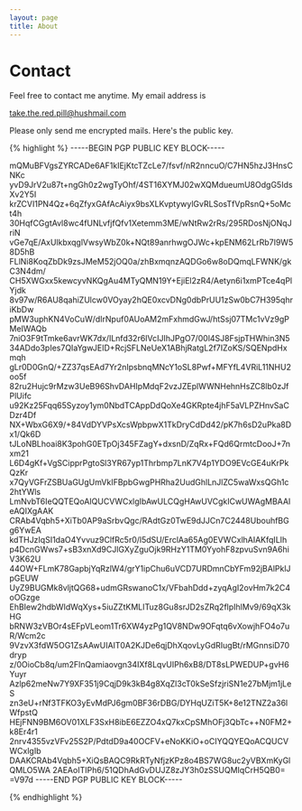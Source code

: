 ```yaml
---
layout: page
title: About
---
```


Contact
=====

Feel free to contact me anytime. My email address is 

[take.the.red.pill@hushmail.com](mailto:take.the.red.pill@hushmail.com)

Please only send me encrypted mails. Here's the public key.

{% highlight %}
-----BEGIN PGP PUBLIC KEY BLOCK-----

mQMuBFVgsZYRCADe6AF1kIEjKtcTZcLe7/fsvf/nR2nncuO/C7HN5hzJ3HnsCNKc
yvD9JrV2u87t+ngGh0z2wgTyOhf/4ST16XYMJ02wXQMdueumU8OdgG5IdsXv2Y5I
krZCVI1PN4Qz+6qZfyxGAfAcAiyx9bsXLKvptywylGvRLSosTfVpRsnQ+5oMct4h
30HqfCGgtAvl8wc4fUNLvfjfQfv1Xetemm3ME/wNtRw2rRs/295RDosNjONqJriN
vGe7qE/AxUlkbxqglVwsyWbZ0k+NQt89anrhwgOJWc+kpENM62LrRb7I9W58D5hB
FLlNi8KoqZbDk9zsJMeM52jOQ0a/zhBxmqnzAQDGo6w8oDQmqLFWNK/gkC3N4dm/
CH5XWGxx5kewcyvNKQgAu4MTyQMN19Y+EjiEl2zR4/Aetyn6i1xmPTce4qPlYjdk
8v97w/R6AU8qahiZUlcw0VOyay2hQE0xcvDNg0dbPrUU1zSw0bC7H395qhriKbDw
pMW3uphKN4VoCuW/dIrNpuf0AUoAM2mFxhmdGwJ/htSsj07TMc1vVz9gPMeIWAQb
7niO3F9tTmke6avrWK7dx/ILnfd32r6IVcIJIhJPgO7/00l4SJ8FsjpTHWhin3N5
34ADdo3pIes7QIaYgwJEID+RcjSFLNeUeX1ABhjRatgL2f7IZoKS/SQENpdHxmqh
gLr0D0GnQ/+ZZ37qsEAd7Yr2nIpsbnqMNcY1oSL8Pwf+MFYfL4VRiL11NHU2oo5f
82ru2Hujc9rMzw3UeB96ShvDAHIpMdqF2vzJZEplWWNHehnHsZC8lb0zJfPlUifc
u92Kz25Fqq65Syzoy1ym0NbdTCAppDdQoXe4GKRpte4jhF5aVLPZHnvSaCDzr4Df
NX+WbxG6X9/+84VdDYVPsXcsWpbpwX1TkDryCdDd42/pK7h6sD2uPka8Dx1/Qk6D
tJLoNBLhoai8K3pohG0ETpOj345FZagY+dxsnD/ZqRx+FQd6QrmtcDooJ+7nxm21
L6D4gKf+VgSCipprPgtoSl3YR67yp1Thrbmp7LnK7V4p1YDO9EVcGE4uKrPkQzKr
x7QyVGFrZSBUaGUgUmVkIFBpbGwgPHRha2UudGhlLnJlZC5waWxsQGh1c2htYWls
LmNvbT6IeQQTEQoAIQUCVWCxlgIbAwULCQgHAwUVCgkICwUWAgMBAAIeAQIXgAAK
CRAb4Vqbh5+XiTb0AP9aSrbvQgc/RAdtGz0TwE9dJJCn7C2448UbouhfBGg6YwEA
kdTHJzIqSI1daO4Yvvuz9ClfRc5r0/l5dSU/ErclAa65Ag0EVWCxlhAIAKfqILIh
p4DcnGWws7+sB3xnXd9CJlGXyZguOjk9RHzY1TM0YyohF8zpvuSvn9A6hiV3K62U
44OW+FLmK78GapbjYqRzlW4/grY1ipChu6uVCD7URDmnCbYFm92jBAlPklJpGEUW
UyZ9BUGMk8vljtQG68+udmGRswanoC1x/VFbahDdd+zyqAgI2ovHm7k2C4oOGzge
EhBIew2hdbWIdWqXys+5iuZZtKMLITuz8Gu8srJD2sZRq2flpIhlMv9/69qX3kHG
bRNW3zVBOr4sEFpVLeom1Tr6XW4yzPg1QV8NDw9OFqtq6vXowjhFO4o7uR/Wcm2c
9VzvX3fdW5OG1ZsAAwUIAIT0A2KJDe6qjDhXqovLyGdRIugBt/rMGnnsiD70dryp
z/0OioCb8q/um2FlnQamiaovgn34IXf8LqvUIPh6xB8/DT8sLPWEDUP+gvH6Yuyr
Azlp62meNw7Y9XF351j9CqjD9k3kB4g8XqZl3cT0kSeSfzjriSN1e27bMjm1jLeS
zn3eU+rNf3TFKO3yEvMdPJ6gm0BF36rDBG/DYHqUZiT5K+8e12TNZ2a36lWfpstQ
HEjFNN9BM6OV01XLF3SxH8ibE6EZZO4xQ7kxCpSMhOFj3QbTc++N0FM2+k8Er4r1
2nrv4355vzVFv25S2P/PdtdD9a40OCFV+eNoKKiO+oCIYQQYEQoACQUCVWCxlgIb
DAAKCRAb4Vqbh5+XiQsBAQC9RkRTyNfjzKPz8o4BS7WG8uc2yVBXmKyGlQMLO5WA
2AEAoITIPh6/51QDhAdGvDUJZ8zJY3h0zSSUQMIqCrH5QB0=
=V97d
-----END PGP PUBLIC KEY BLOCK-----

{% endhighlight %}
